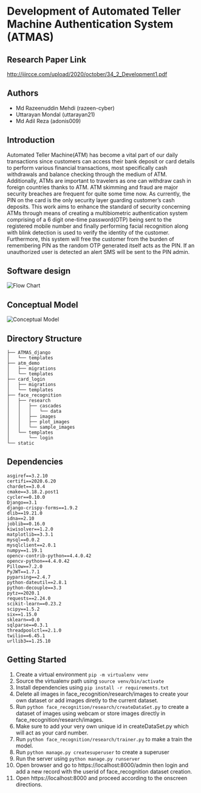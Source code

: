 # Development of Automated Teller Machine Authentication System (ATMAS)
## Research Paper Link

http://ijircce.com/upload/2020/october/34_2_Development1.pdf

## Authors
  * Md Razeenuddin Mehdi (razeen-cyber)
  * Uttarayan Mondal (uttarayan21)
  * Md Adil Reza (adonis009)  

## Introduction

  Automated Teller Machine(ATM) has become a vital part of our daily transactions since customers can
access their bank deposit or card details to perform various financial transactions, most specifically cash withdrawals and
balance checking through the medium of ATM. Additionally, ATMs are important to travelers as one can withdraw cash in
foreign countries thanks to ATM. ATM skimming and fraud are major security breaches are frequent for quite some time
now. As currently, the PIN on the card is the only security layer guarding customer’s cash deposits. This work aims to
enhance the standard of security concerning ATMs through means of creating a multibiometric authentication system
comprising of a 6 digit one-time password(OTP) being sent to the registered mobile number and finally performing facial
recognition along with blink detection is used to verify the identity of the customer. Furthermore, this system will free the
customer from the burden of remembering PIN as the random OTP generated itself acts as the PIN. If an unauthorized user
is detected an alert SMS will be sent to the PIN admin.


## Software design
![Flow Chart](https://i.imgur.com/XMbmrxn.png)

## Conceptual Model
![Conceptual Model](https://i.imgur.com/oNpywiR.png)
## Directory Structure

```
├── ATMAS_django
│   └── templates
├── atm_demo
│   ├── migrations
│   └── templates
├── card_login
│   ├── migrations
│   └── templates
├── face_recognition
│   ├── research
│   │   ├── cascades
│   │   │   └── data
│   │   ├── images
│   │   ├── plot_images
│   │   └── sample_images
│   └── templates
│       └── login
└── static
```
## Dependencies
```
asgiref==3.2.10
certifi==2020.6.20
chardet==3.0.4
cmake==3.18.2.post1
cycler==0.10.0
Django==3.1
django-crispy-forms==1.9.2
dlib==19.21.0
idna==2.10
joblib==0.16.0
kiwisolver==1.2.0
matplotlib==3.3.1
mysql==0.0.2
mysqlclient==2.0.1
numpy==1.19.1
opencv-contrib-python==4.4.0.42
opencv-python==4.4.0.42
Pillow==7.2.0
PyJWT==1.7.1
pyparsing==2.4.7
python-dateutil==2.8.1
python-decouple==3.3
pytz==2020.1
requests==2.24.0
scikit-learn==0.23.2
scipy==1.5.2
six==1.15.0
sklearn==0.0
sqlparse==0.3.1
threadpoolctl==2.1.0
twilio==6.45.1
urllib3==1.25.10
```
## Getting Started
1. Create a virtual environment `pip -m virtualenv venv`
2. Source the virtualenv path using `source venv/bin/activate`
3. Install dependencies using `pip install -r requirements.txt`
4. Delete all images in face_recognition/research/images to create your own dataset or add images diretly to the current dataset.
5. Run `python face_recognition/research/createDataSet.py` to create a dataset of images using webcam or store images directly in face_recognition/research/images.
6. Make sure to add your very own unique id in createDataSet.py which will act as your card number.
7. Run `python face_recognition/research/trainer.py` to make a train the model.
8. Run `python manage.py createsuperuser` to create a superuser
9. Run the server using `python manage.py runserver`
10. Open browser and go to https://localhost:8000/admin then login and add a new record with the userid of face_recognition dataset creation.
11. Open https://localhost:8000 and proceed according to the onscreen directions.
